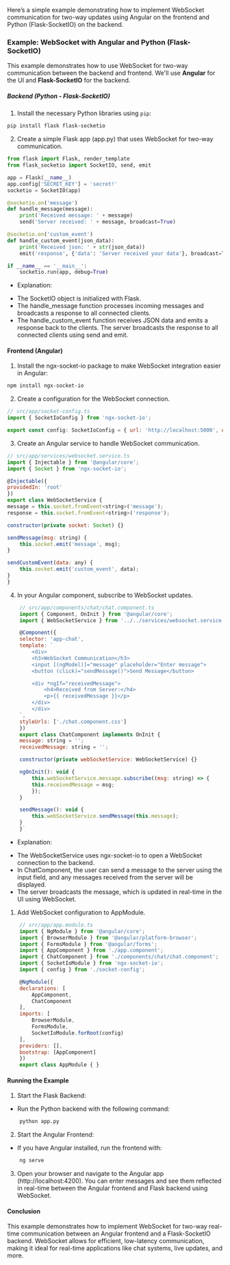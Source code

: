 Here’s a simple example demonstrating how to implement WebSocket communication for two-way updates using Angular on the frontend and Python (Flask-SocketIO) on the backend.


### Example: WebSocket with Angular and Python (Flask-SocketIO)

This example demonstrates how to use WebSocket for two-way communication between the backend and frontend. We'll use **Angular** for the UI and **Flask-SocketIO** for the backend.

#####  Backend (Python - Flask-SocketIO)

1. Install the necessary Python libraries using `pip`:

```bash
pip install flask flask-socketio
```

2. Create a simple Flask app (app.py) that uses WebSocket for two-way communication.   

```python
from flask import Flask, render_template
from flask_socketio import SocketIO, send, emit

app = Flask(__name__)
app.config['SECRET_KEY'] = 'secret!'
socketio = SocketIO(app)

@socketio.on('message')
def handle_message(message):
    print('Received message: ' + message)
    send('Server received: ' + message, broadcast=True)

@socketio.on('custom_event')
def handle_custom_event(json_data):
    print('Received json: ' + str(json_data))
    emit('response', {'data': 'Server received your data'}, broadcast=True)

if __name__ == '__main__':
    socketio.run(app, debug=True)
```

* Explanation:
- The SocketIO object is initialized with Flask.
- The handle_message function processes incoming messages and broadcasts a response to all connected clients.
- The handle_custom_event function receives JSON data and emits a response back to the clients.
The server broadcasts the response to all connected clients using send and emit.

#### Frontend (Angular)

1. Install the ngx-socket-io package to make WebSocket integration easier in Angular:

```bash
npm install ngx-socket-io
```

2. Create a configuration for the WebSocket connection.

```javascript
// src/app/socket-config.ts
import { SocketIoConfig } from 'ngx-socket-io';

export const config: SocketIoConfig = { url: 'http://localhost:5000', options: {} };
```

3. Create an Angular service to handle WebSocket communication.
    
```javascript
// src/app/services/websocket.service.ts
import { Injectable } from '@angular/core';
import { Socket } from 'ngx-socket-io';

@Injectable({
providedIn: 'root'
})
export class WebSocketService {
message = this.socket.fromEvent<string>('message');
response = this.socket.fromEvent<string>('response');

constructor(private socket: Socket) {}

sendMessage(msg: string) {
    this.socket.emit('message', msg);
}

sendCustomEvent(data: any) {
    this.socket.emit('custom_event', data);
}
}
```

4. In your Angular component, subscribe to WebSocket updates.

```javascript
    // src/app/components/chat/chat.component.ts
    import { Component, OnInit } from '@angular/core';
    import { WebSocketService } from '../../services/websocket.service';

    @Component({
    selector: 'app-chat',
    template: `
        <div>
        <h3>WebSocket Communication</h3>
        <input [(ngModel)]="message" placeholder="Enter message">
        <button (click)="sendMessage()">Send Message</button>

        <div *ngIf="receivedMessage">
            <h4>Received from Server:</h4>
            <p>{{ receivedMessage }}</p>
        </div>
        </div>
    `,
    styleUrls: ['./chat.component.css']
    })
    export class ChatComponent implements OnInit {
    message: string = '';
    receivedMessage: string = '';

    constructor(private webSocketService: WebSocketService) {}

    ngOnInit(): void {
        this.webSocketService.message.subscribe((msg: string) => {
        this.receivedMessage = msg;
        });
    }

    sendMessage(): void {
        this.webSocketService.sendMessage(this.message);
    }
    }`
```

* Explanation:
- The WebSocketService uses ngx-socket-io to open a WebSocket connection to the backend.
- In ChatComponent, the user can send a message to the server using the input field, and any messages received from the server will be displayed.
- The server broadcasts the message, which is updated in real-time in the UI using WebSocket.

1. Add WebSocket configuration to AppModule.

```javascript
    // src/app/app.module.ts
    import { NgModule } from '@angular/core';
    import { BrowserModule } from '@angular/platform-browser';
    import { FormsModule } from '@angular/forms';
    import { AppComponent } from './app.component';
    import { ChatComponent } from './components/chat/chat.component';
    import { SocketIoModule } from 'ngx-socket-io';
    import { config } from './socket-config';

    @NgModule({
    declarations: [
        AppComponent,
        ChatComponent
    ],
    imports: [
        BrowserModule,
        FormsModule,
        SocketIoModule.forRoot(config)
    ],
    providers: [],
    bootstrap: [AppComponent]
    })
    export class AppModule { }
```



#### Running the Example

1. Start the Flask Backend:
- Run the Python backend with the following command:
``` bash
    python app.py
```

2. Start the Angular Frontend:
- If you have Angular installed, run the frontend with:

```bash
    ng serve
```

3. Open your browser and navigate to the Angular app (http://localhost:4200). You can enter messages and see them reflected in real-time between the Angular frontend and Flask backend using WebSocket.

#### Conclusion
This example demonstrates how to implement WebSocket for two-way real-time communication between an Angular frontend and a Flask-SocketIO backend. WebSocket allows for efficient, low-latency communication, making it ideal for real-time applications like chat systems, live updates, and more.